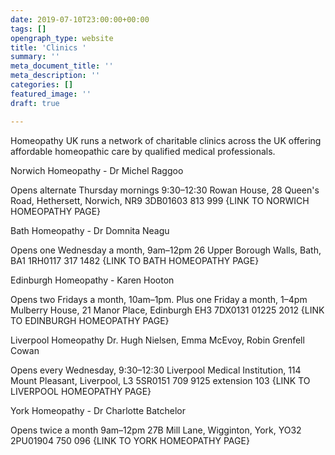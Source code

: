 ```yaml
---
date: 2019-07-10T23:00:00+00:00
tags: []
opengraph_type: website
title: 'Clinics '
summary: ''
meta_document_title: ''
meta_description: ''
categories: []
featured_image: ''
draft: true

---
```



Homeopathy UK runs a network of charitable clinics across the UK offering affordable homeopathic care by qualified medical professionals. 

Norwich Homeopathy - Dr Michel Raggoo

Opens alternate Thursday mornings 9:30–12:30
Rowan House, 28 Queen's Road, Hethersett, Norwich, NR9 3DB01603 813 999
{LINK TO NORWICH HOMEOPATHY PAGE}

Bath Homeopathy - Dr Domnita Neagu

Opens one Wednesday a month, 9am–12pm
26 Upper Borough Walls, Bath, BA1 1RH0117 317 1482
{LINK TO BATH HOMEOPATHY PAGE}

Edinburgh Homeopathy - Karen Hooton

Opens two Fridays a month, 10am–1pm. Plus one Friday a month, 1–4pm
Mulberry House, 21 Manor Place, Edinburgh EH3 7DX0131 01225 2012
{LINK TO EDINBURGH HOMEOPATHY PAGE}

Liverpool Homeopathy
Dr. Hugh Nielsen, Emma McEvoy, Robin Grenfell Cowan

Opens every Wednesday, 9:30–12:30
Liverpool Medical Institution, 114 Mount Pleasant, Liverpool, L3 5SR0151 709 9125 extension 103
{LINK TO LIVERPOOL HOMEOPATHY PAGE}

York Homeopathy - Dr Charlotte Batchelor

Opens twice a month 9am–12pm
27B Mill Lane, Wigginton, York, YO32 2PU01904 750 096
{LINK TO YORK HOMEOPATHY PAGE}